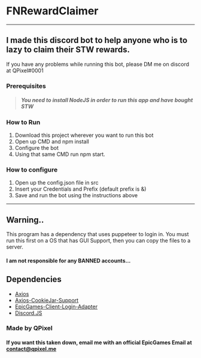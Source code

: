 # FNRewardClaimer

---

## I made this discord bot to help anyone who is to lazy to claim their STW rewards.

If you have any problems while running this bot, please DM me on discord at QPixel#0001

### Prerequisites

> ##### You need to install NodeJS in order to run this app and have bought STW

### How to Run

1. Download this project wherever you want to run this bot
2. Open up CMD and npm install
3. Configure the bot
4. Using that same CMD run npm start.

### How to configure

1. Open up the config.json file in src
2. Insert your Credentials and Prefix (default prefix is &)
3. Save and run the bot using the instructions above

---

## Warning..

This program has a dependency that uses puppeteer to login in.
You must run this first on a OS that has GUI Support, then you can copy the files to a server.

#### I am not responsible for any BANNED accounts...

## Dependencies

- [Axios](https://www.npmjs.com/package/axios)
- [Axios-CookieJar-Support](https://www.npmjs.com/package/axios-cookiejar-support)
- [EpicGames-Client-Login-Adapter](https://www.npmjs.com/package/EpicGames-Client-Login-Adapter)
- [Discord.JS](https://www.npmjs.com/package/Discord.js)

### Made by QPixel

#### If you want this taken down, email me with an official EpicGames Email at contact@qpixel.me
